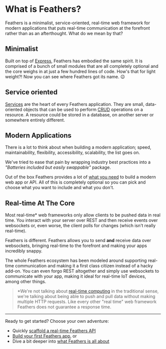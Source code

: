 # What is Feathers?

Feathers is a minimalist, service-oriented, real-time web framework for modern applications that puts real-time communication at the forefront rather than as an afterthought. What do we mean by that?

## Minimalist

Built on top of [Express](http://expressjs.com/), Feathers has embodied the same spirit. It is comprised of a bunch of small modules that are all completely optional and the core weighs in at just a few hundred lines of code. How's that for light weight?! Now you can see where Feathers got its name. 😉

## Service oriented

[Services](../services/readme.md) are the heart of every Feathers application. They are small, data-oriented objects that can be used to perform [CRUD](https://en.wikipedia.org/wiki/Create,_read,_update_and_delete) operations on a resource. A resource could be stored in a database, on another server or somewhere entirely different.

## Modern Applications

There is a lot to think about when building a modern application; speed, maintainability, flexibility, accessibility, scalability, the list goes on.

We've tried to ease that pain by wrapping industry best practices into a _"Batteries included but easily swappable"_ package.

Out of the box Feathers provides a lot of [what you need](../why/readme.md) to build a modern web app or API. All of this is completely optional so you can pick and choose what you want to include and what you don't.

## Real-time At The Core

Most real-time* web frameworks only allow clients to be pushed data in real time. You interact with your server over REST and then receive events over websockets or, even worse, the client polls for changes (which isn't really real-time).

Feathers is different. Feathers allows you to send **and** receive data over websockets, bringing real-time to the forefront and making your apps incredibly snappy.

The whole Feathers ecosystem has been modeled around supporting real-time communication and making it a first class citizen instead of a hacky add-on. You can even forgo REST altogether and simply use websockets to communicate with your app, making it ideal for real-time IoT devices, among other things.

> *We're not talking about [real-time computing](https://en.wikipedia.org/wiki/Real-time_computing) in the traditional sense, we're talking about being able to push and pull data without making multiple HTTP requests. Like every other "real time" web framework Feathers does not guarantee a response time.

---

Ready to get started? Choose your own adventure:

- Quickly [scaffold a real-time Feathers API](./quick-start.md)
- [Build your first Feathers app](readme.md), or
- Dive a bit deeper into [what Feathers is all about](../why/readme.md)
